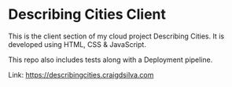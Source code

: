 # Describing Cities Client

This is the client section of my cloud project Describing Cities.
It is developed using HTML, CSS & JavaScript.

This repo also includes tests along with a Deployment pipeline.

Link: https://describingcities.craigdsilva.com
